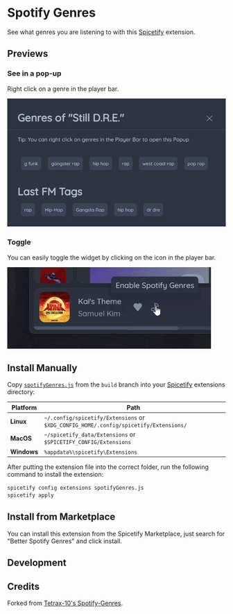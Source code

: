 # Spotify Genres

See what genres you are listening to with this [Spicetify](https://spicetify.app/) extension.

## Previews

### See in a pop-up

Right click on a genre in the player bar.

![Pop-up](https://raw.githubusercontent.com/Vexcited/better-spotify-genres/main/.github/popup.png)

### Toggle

You can easily toggle the widget by clicking on the icon in the player bar.

![Widget](https://raw.githubusercontent.com/Vexcited/better-spotify-genres/main/.github/widget-demo.gif)

## Install Manually

Copy [`spotifyGenres.js`](https://raw.githubusercontent.com/Vexcited/better-spotify-genres/build/spotifyGenres.js) from the `build` branch into your [Spicetify](https://github.com/spicetify/spicetify-cli) extensions directory:

| **Platform** | **Path**                                                                             |
| ------------ | ------------------------------------------------------------------------------------ |
| **Linux**    | `~/.config/spicetify/Extensions` or `$XDG_CONFIG_HOME/.config/spicetify/Extensions/` |
| **MacOS**    | `~/spicetify_data/Extensions` or `$SPICETIFY_CONFIG/Extensions`                      |
| **Windows**  | `%appdata%\spicetify\Extensions`                                                     |

After putting the extension file into the correct folder, run the following command to install the extension:

```bash
spicetify config extensions spotifyGenres.js
spicetify apply
```

## Install from Marketplace

You can install this extension from the Spicetify Marketplace, just search for "Better Spotify Genres" and click install.

## Development

## Credits

Forked from [Tetrax-10's Spotify-Genres](https://github.com/Tetrax-10/Spicetify-Extensions).
